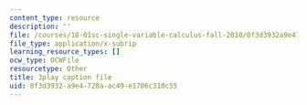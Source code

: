 ```yaml
---
content_type: resource
description: ''
file: /courses/18-01sc-single-variable-calculus-fall-2010/0f3d3932a9e4720aac49e1706c310c55_0YGiDaUOse4.srt
file_type: application/x-subrip
learning_resource_types: []
ocw_type: OCWFile
resourcetype: Other
title: 3play caption file
uid: 0f3d3932-a9e4-720a-ac49-e1706c310c55
---
```

